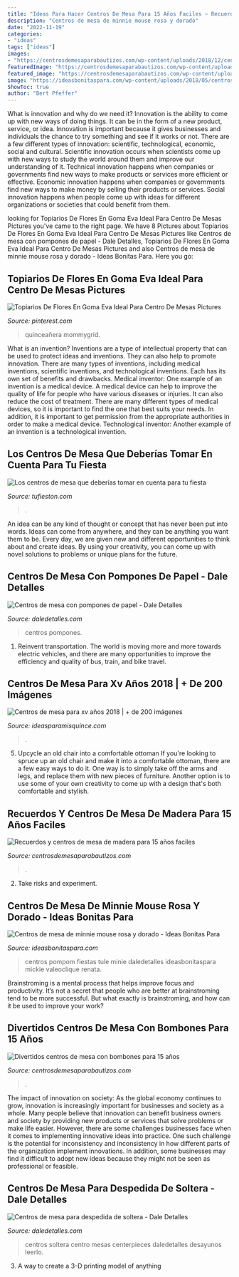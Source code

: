 ```yaml
---
title: "Ideas Para Hacer Centros De Mesa Para 15 Años Faciles ~ Recuerdos Y Centros De Mesa De Madera Para 15 Años Faciles"
description: "Centros de mesa de minnie mouse rosa y dorado"
date: "2022-11-19"
categories:
- "ideas"
tags: ["ideas"]
images:
- "https://centrosdemesaparabautizos.com/wp-content/uploads/2018/12/centros-de-mesa-con-bombones-para-fiesta.jpg"
featuredImage: "https://centrosdemesaparabautizos.com/wp-content/uploads/2018/12/centros-de-mesa-con-bombones-para-fiesta.jpg"
featured_image: "https://centrosdemesaparabautizos.com/wp-content/uploads/2017/01/centros-de-mesa-de-madera-para-15-años-originales.jpg"
image: "https://ideasbonitaspara.com/wp-content/uploads/2018/05/centros-de-mesa-de-minnie-mouse-rosa-y-dorado-1.jpg"
ShowToc: true
author: "Bert Pfeffer"
---
```



What is innovation and why do we need it?
Innovation is the ability to come up with new ways of doing things. It can be in the form of a new product, service, or idea. Innovation is important because it gives businesses and individuals the chance to try something and see if it works or not.
There are a few different types of innovation: scientific, technological, economic, social and cultural. Scientific innovation occurs when scientists come up with new ways to study the world around them and improve our understanding of it. Technical innovation happens when companies or governments find new ways to make products or services more efficient or effective. Economic innovation happens when companies or governments find new ways to make money by selling their products or services. Social innovation happens when people come up with ideas for different organizations or societies that could benefit from them.

	

		
looking for Topiarios De Flores En Goma Eva Ideal Para Centro De Mesas Pictures you've came to the right page. We have 8 Pictures about Topiarios De Flores En Goma Eva Ideal Para Centro De Mesas Pictures like Centros de mesa con pompones de papel - Dale Detalles, Topiarios De Flores En Goma Eva Ideal Para Centro De Mesas Pictures and also Centros de mesa de minnie mouse rosa y dorado - Ideas Bonitas Para. Here you go:
		
    
## Topiarios De Flores En Goma Eva Ideal Para Centro De Mesas Pictures

<img loading=lazy src="https://i.pinimg.com/736x/48/92/23/4892238fb83ae6a938dc722614ded34b.jpg" onerror="this.onerror=null;this.src='https://tse2.mm.bing.net/th?id=OIP.Ttt4Nxh8xHVqPSI8AQFK1gAAAA&amp;pid=15.1';" alt="Topiarios De Flores En Goma Eva Ideal Para Centro De Mesas Pictures">

_Source: pinterest.com_

>quinceañera mommygrid. 

	

What is an invention?
Inventions are a type of intellectual property that can be used to protect ideas and inventions. They can also help to promote innovation. There are many types of inventions, including medical inventions, scientific inventions, and technological inventions. Each has its own set of benefits and drawbacks.
Medical inventor: 
One example of an invention is a medical device. A medical device can help to improve the quality of life for people who have various diseases or injuries. It can also reduce the cost of treatment. 
There are many different types of medical devices, so it is important to find the one that best suits your needs. In addition, it is important to get permission from the appropriate authorities in order to make a medical device. 
Technological inventor: 
Another example of an invention is a technological invention.

    
## Los Centros De Mesa Que Deberías Tomar En Cuenta Para Tu Fiesta

<img loading=lazy src="https://www.tufieston.com/dynamic/gallery/9/c4.jpg" onerror="this.onerror=null;this.src='https://tse2.mm.bing.net/th?id=OIP.G0UtsS2IP-YPG7GN0JmSwgHaLH&amp;pid=15.1';" alt="Los centros de mesa que deberías tomar en cuenta para tu fiesta">

_Source: tufieston.com_

>. 

	

An idea can be any kind of thought or concept that has never been put into words. Ideas can come from anywhere, and they can be anything you want them to be. Every day, we are given new and different opportunities to think about and create ideas. By using your creativity, you can come up with novel solutions to problems or unique plans for the future.

    
## Centros De Mesa Con Pompones De Papel - Dale Detalles

<img loading=lazy src="https://i1.wp.com/www.daledetalles.com/wp-content/uploads/2017/06/centro-de-mesa-con-pompon-de-papel10.jpg" onerror="this.onerror=null;this.src='https://tse2.mm.bing.net/th?id=OIP.3GnKILicJI1c0ssc00nYVgHaMA&amp;pid=15.1';" alt="Centros de mesa con pompones de papel - Dale Detalles">

_Source: daledetalles.com_

>centros pompones. 

	

1) Reinvent transportation. The world is moving more and more towards electric vehicles, and there are many opportunities to improve the efficiency and quality of bus, train, and bike travel. 

    
## Centros De Mesa Para Xv Años 2018 | + De 200 Imágenes

<img loading=lazy src="https://ideasparamisquince.com/wp-content/uploads/2018/03/centros-de-mesa-para-15-anos-con-velas-5.jpg" onerror="this.onerror=null;this.src='https://tse3.mm.bing.net/th?id=OIP.vrE-IgtLs552oviCEzeZcAHaLH&amp;pid=15.1';" alt="Centros de mesa para xv años 2018 | + de 200 imágenes">

_Source: ideasparamisquince.com_

>. 

	

5. Upcycle an old chair into a comfortable ottoman
If you're looking to spruce up an old chair and make it into a comfortable ottoman, there are a few easy ways to do it. One way is to simply take off the arms and legs, and replace them with new pieces of furniture. Another option is to use some of your own creativity to come up with a design that's both comfortable and stylish.

    
## Recuerdos Y Centros De Mesa De Madera Para 15 Años Faciles

<img loading=lazy src="https://centrosdemesaparabautizos.com/wp-content/uploads/2017/01/centros-de-mesa-de-madera-para-15-años-originales.jpg" onerror="this.onerror=null;this.src='https://tse3.mm.bing.net/th?id=OIP.KQedGIN7WduDTMhGc0KCcQAAAA&amp;pid=15.1';" alt="Recuerdos y centros de mesa de madera para 15 años faciles">

_Source: centrosdemesaparabautizos.com_

>. 

	

2. Take risks and experiment.

    
## Centros De Mesa De Minnie Mouse Rosa Y Dorado - Ideas Bonitas Para

<img loading=lazy src="https://ideasbonitaspara.com/wp-content/uploads/2018/05/centros-de-mesa-de-minnie-mouse-rosa-y-dorado-1.jpg" onerror="this.onerror=null;this.src='https://tse3.mm.bing.net/th?id=OIP.-YTBpSilnJazVvIrxdBmFAHaKx&amp;pid=15.1';" alt="Centros de mesa de minnie mouse rosa y dorado - Ideas Bonitas Para">

_Source: ideasbonitaspara.com_

>centros pompom fiestas tule minie daledetalles ideasbonitaspara mickie valeoclique renata. 

	

Brainstroming is a mental process that helps improve focus and productivity. It’s not a secret that people who are better at brainstroming tend to be more successful. But what exactly is brainstroming, and how can it be used to improve your work?

    
## Divertidos Centros De Mesa Con Bombones Para 15 Años

<img loading=lazy src="https://centrosdemesaparabautizos.com/wp-content/uploads/2018/12/centros-de-mesa-con-bombones-para-fiesta.jpg" onerror="this.onerror=null;this.src='https://tse1.mm.bing.net/th?id=OIP.tjo_nmNwQCOzJBr1ymx23wAAAA&amp;pid=15.1';" alt="Divertidos centros de mesa con bombones para 15 años">

_Source: centrosdemesaparabautizos.com_

>. 

	

The impact of innovation on society:
As the global economy continues to grow, innovation is increasingly important for businesses and society as a whole. Many people believe that innovation can benefit business owners and society by providing new products or services that solve problems or make life easier. However, there are some challenges businesses face when it comes to implementing innovative ideas into practice. One such challenge is the potential for inconsistency and inconsistency in how different parts of the organization implement innovations. In addition, some businesses may find it difficult to adopt new ideas because they might not be seen as professional or feasible.

    
## Centros De Mesa Para Despedida De Soltera - Dale Detalles

<img loading=lazy src="https://i0.wp.com/www.daledetalles.com/wp-content/uploads/2016/07/centro-de-mesa-para-despedida-de-soltera9.jpg?resize=501%2C701" onerror="this.onerror=null;this.src='https://tse2.mm.bing.net/th?id=OIP.rGqfoc53Mkt1gO24tqRRFAHaKX&amp;pid=15.1';" alt="Centros de mesa para despedida de soltera - Dale Detalles">

_Source: daledetalles.com_

>centros soltera centro mesas centerpieces daledetalles desayunos leerlo. 

	

3. A way to create a 3-D printing model of anything 

